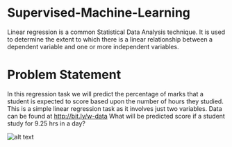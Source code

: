 # Supervised-Machine-Learning
Linear regression is a common Statistical Data Analysis technique. It is used to determine the extent to which there is a linear relationship between a dependent variable and one or more independent variables.

# Problem Statement
In this regression task we will predict the percentage of marks that a student is expected to score based upon the number of hours they studied. This is a simple linear regression task as it involves just two variables. Data can be found at http://bit.ly/w-data What will be predicted score if a student study for 9.25 hrs in a day?

![alt text](https://www.google.com/url?sa=i&url=https%3A%2F%2Fwww.mathsisfun.com%2Fequation_of_line.html&psig=AOvVaw1bf4LwKAd5SKgVAgsXe8aJ&ust=1597948210736000&source=images&cd=vfe&ved=0CAIQjRxqFwoTCPii2peAqOsCFQAAAAAdAAAAABAD)
